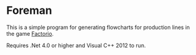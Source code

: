 # Foreman #

This is a simple program for generating flowcharts for production lines in the game [Factorio](https://www.factorio.com/).

Requires .Net 4.0 or higher and Visual C++ 2012 to run.